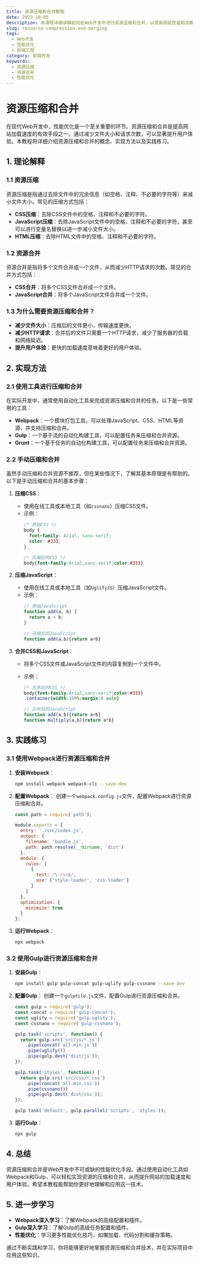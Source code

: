 ```yaml
---
title: 资源压缩和合并教程
date: 2023-10-05
description: 本课程详细讲解如何在Web开发中进行资源压缩和合并，以提高网站性能和加载速度。
slug: resource-compression-and-merging
tags:
  - Web开发
  - 性能优化
  - 前端工程
category: 前端开发
keywords:
  - 资源压缩
  - 资源合并
  - 性能优化
---
```


# 资源压缩和合并

在现代Web开发中，性能优化是一个至关重要的环节。资源压缩和合并是提高网站加载速度的有效手段之一。通过减少文件大小和请求次数，可以显著提升用户体验。本教程将详细介绍资源压缩和合并的概念、实现方法以及实践练习。

## 1. 理论解释

### 1.1 资源压缩

资源压缩是指通过去除文件中的冗余信息（如空格、注释、不必要的字符等）来减小文件大小。常见的压缩方式包括：

- **CSS压缩**：去除CSS文件中的空格、注释和不必要的字符。
- **JavaScript压缩**：去除JavaScript文件中的空格、注释和不必要的字符，甚至可以进行变量名替换以进一步减小文件大小。
- **HTML压缩**：去除HTML文件中的空格、注释和不必要的字符。

### 1.2 资源合并

资源合并是指将多个文件合并成一个文件，从而减少HTTP请求的次数。常见的合并方式包括：

- **CSS合并**：将多个CSS文件合并成一个文件。
- **JavaScript合并**：将多个JavaScript文件合并成一个文件。

### 1.3 为什么需要资源压缩和合并？

- **减少文件大小**：压缩后的文件更小，传输速度更快。
- **减少HTTP请求**：合并后的文件只需要一个HTTP请求，减少了服务器的负载和网络延迟。
- **提升用户体验**：更快的加载速度意味着更好的用户体验。

## 2. 实现方法

### 2.1 使用工具进行压缩和合并

在实际开发中，通常使用自动化工具来完成资源压缩和合并的任务。以下是一些常用的工具：

- **Webpack**：一个模块打包工具，可以处理JavaScript、CSS、HTML等资源，并支持压缩和合并。
- **Gulp**：一个基于流的自动化构建工具，可以配置任务来压缩和合并资源。
- **Grunt**：一个基于任务的自动化构建工具，可以配置任务来压缩和合并资源。

### 2.2 手动压缩和合并

虽然手动压缩和合并资源不推荐，但在某些情况下，了解其基本原理是有帮助的。以下是手动压缩和合并的基本步骤：

1. **压缩CSS**：
   - 使用在线工具或本地工具（如`cssnano`）压缩CSS文件。
   - 示例：
     ```css
     /* 原始CSS */
     body {
       font-family: Arial, sans-serif;
       color: #333;
     }

     /* 压缩后的CSS */
     body{font-family:Arial,sans-serif;color:#333}
     ```

2. **压缩JavaScript**：
   - 使用在线工具或本地工具（如`UglifyJS`）压缩JavaScript文件。
   - 示例：
     ```javascript
     // 原始JavaScript
     function add(a, b) {
       return a + b;
     }

     // 压缩后的JavaScript
     function add(a,b){return a+b}
     ```

3. **合并CSS和JavaScript**：
   - 将多个CSS文件或JavaScript文件的内容复制到一个文件中。
   - 示例：
     ```css
     /* 合并后的CSS */
     body{font-family:Arial,sans-serif;color:#333}
     .container{width:100%;margin:0 auto}
     ```

     ```javascript
     // 合并后的JavaScript
     function add(a,b){return a+b}
     function multiply(a,b){return a*b}
     ```

## 3. 实践练习

### 3.1 使用Webpack进行资源压缩和合并

1. **安装Webpack**：
   ```bash
   npm install webpack webpack-cli --save-dev
   ```

2. **配置Webpack**：
   创建一个`webpack.config.js`文件，配置Webpack进行资源压缩和合并。
   ```javascript
   const path = require('path');

   module.exports = {
     entry: './src/index.js',
     output: {
       filename: 'bundle.js',
       path: path.resolve(__dirname, 'dist')
     },
     module: {
       rules: [
         {
           test: /\.css$/,
           use: ['style-loader', 'css-loader']
         }
       ]
     },
     optimization: {
       minimize: true
     }
   };
   ```

3. **运行Webpack**：
   ```bash
   npx webpack
   ```

### 3.2 使用Gulp进行资源压缩和合并

1. **安装Gulp**：
   ```bash
   npm install gulp gulp-concat gulp-uglify gulp-cssnano --save-dev
   ```

2. **配置Gulp**：
   创建一个`gulpfile.js`文件，配置Gulp进行资源压缩和合并。
   ```javascript
   const gulp = require('gulp');
   const concat = require('gulp-concat');
   const uglify = require('gulp-uglify');
   const cssnano = require('gulp-cssnano');

   gulp.task('scripts', function() {
     return gulp.src('src/js/*.js')
       .pipe(concat('all.min.js'))
       .pipe(uglify())
       .pipe(gulp.dest('dist/js'));
   });

   gulp.task('styles', function() {
     return gulp.src('src/css/*.css')
       .pipe(concat('all.min.css'))
       .pipe(cssnano())
       .pipe(gulp.dest('dist/css'));
   });

   gulp.task('default', gulp.parallel('scripts', 'styles'));
   ```

3. **运行Gulp**：
   ```bash
   npx gulp
   ```

## 4. 总结

资源压缩和合并是Web开发中不可或缺的性能优化手段。通过使用自动化工具如Webpack和Gulp，可以轻松实现资源的压缩和合并，从而提升网站的加载速度和用户体验。希望本教程能帮助你更好地理解和应用这一技术。

## 5. 进一步学习

- **Webpack深入学习**：了解Webpack的高级配置和插件。
- **Gulp深入学习**：了解Gulp的高级任务配置和插件。
- **性能优化**：学习更多性能优化技巧，如懒加载、代码分割和缓存策略。

通过不断实践和学习，你将能够更好地掌握资源压缩和合并技术，并在实际项目中应用这些知识。